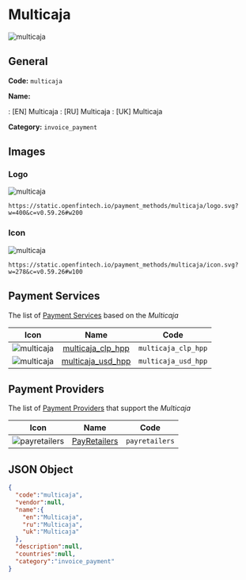 
# Multicaja 
![multicaja](https://static.openfintech.io/payment_methods/multicaja/logo.svg?w=400&c=v0.59.26#w200)  

## General 
**Code:** `multicaja` 
 
**Name:** 
 
:	[EN] Multicaja 
:	[RU] Multicaja 
:	[UK] Multicaja 
 
**Category:** `invoice_payment` 
 

## Images 

### Logo 
![multicaja](https://static.openfintech.io/payment_methods/multicaja/logo.svg?w=400&c=v0.59.26#w200)  

```
https://static.openfintech.io/payment_methods/multicaja/logo.svg?w=400&c=v0.59.26#w200
```  

### Icon 
![multicaja](https://static.openfintech.io/payment_methods/multicaja/icon.svg?w=278&c=v0.59.26#w100)  

```
https://static.openfintech.io/payment_methods/multicaja/icon.svg?w=278&c=v0.59.26#w100
```  

## Payment Services 
 
The list of [Payment Services](/payment-services/) based on the _Multicaja_ 

|Icon|Name|Code| 
|:---:|:---:|:---:| 
|![multicaja](https://static.openfintech.io/payment_methods/multicaja/icon.svg?w=278&c=v0.59.26#w100) |[multicaja_clp_hpp](/payment-services/multicaja_clp_hpp/)|`multicaja_clp_hpp`| 
|![multicaja](https://static.openfintech.io/payment_methods/multicaja/icon.svg?w=278&c=v0.59.26#w100) |[multicaja_usd_hpp](/payment-services/multicaja_usd_hpp/)|`multicaja_usd_hpp`| 
 

## Payment Providers 
 
The list of [Payment Providers](/payment-providers/) that support the _Multicaja_ 

|Icon|Name|Code| 
|:---:|:---:|:---:| 
|![payretailers](https://static.openfintech.io/payment_providers/payretailers/icon.svg?w=278&c=v0.59.26#w100) |[PayRetailers](/payment-providers/payretailers/)|`payretailers`| 
 

## JSON Object 

```json
{
  "code":"multicaja",
  "vendor":null,
  "name":{
    "en":"Multicaja",
    "ru":"Multicaja",
    "uk":"Multicaja"
  },
  "description":null,
  "countries":null,
  "category":"invoice_payment"
}
```  
